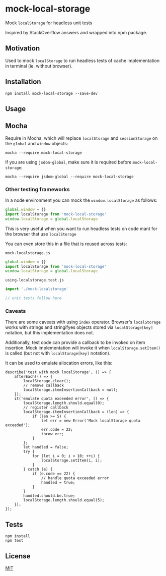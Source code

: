 # mock-local-storage

Mock `localStorage` for headless unit tests

Inspired by StackOverflow answers and wrapped into npm package.

## Motivation

Used to mock `localStorage` to run headless tests of cache implementation in terminal (ie. without browser).

## Installation

    npm install mock-local-storage --save-dev

## Usage

## Mocha

Require in Mocha, which will replace `localStorage` and `sessionStorage` on the `global` and `window` objects:

    mocha --require mock-local-storage

If you are using `jsdom-global`, make sure it is required before `mock-local-storage`:  

    mocha --require jsdom-global --require mock-local-storage

### Other testing frameworks

In a node environment you can mock the `window.localStorage` as follows:

```js
global.window = {}
import localStorage from 'mock-local-storage'
window.localStorage = global.localStorage
```

This is very useful when you want to run headless tests on code mant for the browser that use `localStorage`

You can even store this in a file that is reused across tests:

`mock-localstorage.js`

```js
global.window = {}
import localStorage from 'mock-local-storage'
window.localStorage = global.localStorage
```

`using-localstorage.test.js`

```js
import './mock-localstorage'

// unit tests follow here
```

### Caveats

There are some caveats with using `index` operator. Browser's 
`localStorage` works with strings and stringifyes objects stored via `localStorage[key]` notation, but this implementation does not.

Additionally, test code can provide a callback to be invoked on item insertion.
Mock implementation will invoke it when `localStorage.setItem()` is called
(but not with `localStorage[key]` notation).

It can be used to emulate allocation errors, like this:

	describe('test with mock localStorage', () => {
	    afterEach(() => {
	        localStorage.clear();
			// remove callback
	        localStorage.itemInsertionCallback = null;
	    });
	    it('emulate quota exceeded error', () => {
	        localStorage.length.should.equal(0);
			// register callback
	        localStorage.itemInsertionCallback = (len) => {
	            if (len >= 5) {
	                let err = new Error('Mock localStorage quota exceeded');
	                err.code = 22;
	                throw err;
	            }
	        };
	        let handled = false;
	        try {
	            for (let i = 0; i < 10; ++i) {
	                localStorage.setItem(i, i);
	            }
	        } catch (e) {
	            if (e.code == 22) {
	                // handle quota exceeded error
	                handled = true;
	            }
	        }
	        handled.should.be.true;
	        localStorage.length.should.equal(5);
	    });
	});

## Tests

    npm install
    npm test

## License

[MIT](https://github.com/letsrock-today/mock-local-storage/blob/master/LICENSE)
